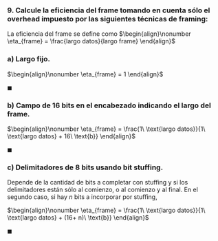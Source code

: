 ### 9. Calcule la eficiencia del frame tomando en cuenta sólo el overhead impuesto por las siguientes técnicas de framing:

La eficiencia del frame se define como
$\begin{align}\nonumber
    \eta_{frame} = \frac{largo datos}{largo frame}
\end{align}$

### a) Largo fijo.

$\begin{align}\nonumber
    \eta_{frame} = 1
\end{align}$

$\blacksquare$

### b) Campo de $16$ bits en el encabezado indicando el largo del frame.

$\begin{align}\nonumber
    \eta_{frame} = \frac{1\ \text{largo datos}}{1\ \text{largo datos} + 16\ \text{b}} 
\end{align}$

$\blacksquare$

### c) Delimitadores de $8$ bits usando bit stuffing.

Depende de la cantidad de bits a completar con stuffing y si los delimitadores están sólo al comienzo, o al comienzo y al final. En el segundo caso, si hay $n$ bits a incorporar por stuffing,

$\begin{align}\nonumber
    \eta_{frame} = \frac{1\ \text{largo datos}}{1\ \text{largo datos} + (16+ n)\ \text{b}} 
\end{align}$

$\blacksquare$
